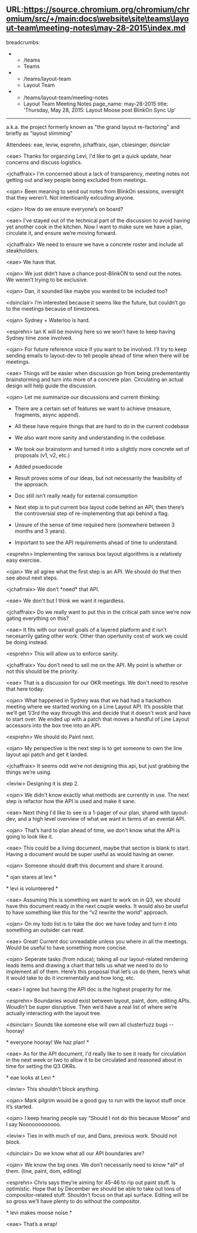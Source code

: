 URL:https://source.chromium.org/chromium/chromium/src/+/main:docs\website\site\teams\layout-team\meeting-notes\may-28-2015\index.md
---
breadcrumbs:
- - /teams
  - Teams
- - /teams/layout-team
  - Layout Team
- - /teams/layout-team/meeting-notes
  - Layout Team Meeting Notes
page_name: may-28-2015
title: 'Thursday, May 28, 2015: Layout Moose post BlinkOn Sync Up'
---

a.k.a. the project formerly known as "the grand layout re-factoring" and briefly
as "layout slimming"

Attendees: eae, leviw, esprehn, jchaffraix, ojan, cbiesinger, dsinclair

&lt;eae&gt; Thanks for organzing Levi, I'd like to get a quick update, hear
concerns and discuss logistics.

&lt;jchaffraix&gt; I'm concerned about a lack of transparency, meeting notes not
getting out and key people being excluded from meetings.

&lt;ojan&gt; Been meaning to send out notes from BlinkOn sessions, oversight
that they weren’t. Not intentioanlly exlcuding anyone.

&lt;ojan&gt; How do we ensure everyone’s on board?

&lt;eae&gt; I’ve stayed out of the technical part of the discussion to avoid
having yet another cook in the kitchen. Now I want to make sure we have a plan,
circulate it, and ensure we’re moving forward.

&lt;jchaffraix&gt; We need to ensure we have a concrete roster and include all
steakholders.

&lt;eae&gt; We have that.

&lt;ojan&gt; We just didn’t have a chance post-BlinkON to send out the notes. We
weren’t trying to be exclusive.

&lt;ojan&gt; Dan, it sounded like maybe you wanted to be included too?

&lt;dsinclair&gt; I’m interested because it seems like the future, but couldn’t
go to the meetings because of timezones.

&lt;ojan&gt; Sydney + Waterloo is hard.

&lt;esprehn&gt; Ian K will be moving here so we won’t have to keep having Sydney
time zone involved.

&lt;ojan&gt; For future reference voice if you want to be involved. I’ll try to
keep sending emails to layout-dev to tell people ahead of time when there will
be meetings.

&lt;eae&gt; Things will be easier when discussion go from being predementantly
brainstorming and turn into more of a concrete plan. Circulating an actual
design will help guide the discussion.

&lt;ojan&gt; Let me summarize our discussions and current thinking:

- There are a certain set of features we want to achieve (measure, fragments,
async append).

- All these have require things that are hard to do in the current codebase

- We also want more sanity and understanding in the codebase.

- We took our brainstorm and turned it into a slightly more concrete set of
proposals (v1, v2, etc.)

- Added psuedocode

- Result proves some of our ideas, but not necessarily the feasibility of the
approach.

- Doc still isn’t really ready for external consumption

- Next step is to put current box layout code behind an API, then there’s the
controversial step of re-implementing that api behind a flag.

- Unsure of the sense of time required here (somewhere between 3 months and 3
years).

- Important to see the API requirements ahead of time to understand.

&lt;esprehn&gt; Implementing the various box layout algorithms is a relatively
easy exercise.

&lt;ojan&gt; We all agree what the first step is an API. We should do that then
see about next steps.

&lt;jchafrraix&gt; We don’t \*need\* that API.

&lt;eae&gt; We don't but I think we want it regardless.

&lt;jchaffraix&gt; Do we really want to put this in the critical path since
we’re now gating everything on this?

&lt;eae&gt; It fits with our overall goals of a layered platform and it isn't
necesarrily gating other work. Other than opertunity cost of work we could be
doing instead.

&lt;esprehn&gt; This will allow us to enforce sanity.

&lt;jchaffraix&gt; You don’t need to sell me on the API. My point is whether or
not this should be the priority.

&lt;eae&gt; That is a discussion for our OKR meetings. We don't need to resolve
that here today.

&lt;ojan&gt; What happened in Sydney was that we had had a hackathon meeting
where we started working on a Line Layout API. It’s possible that we’ll get
1/3rd the way through this and decide that it doesn't work and have to start
over. We ended up with a patch that moves a handful of Line Layout accessors
into the box tree into an API.

&lt;esprehn&gt; We should do Paint next.

&lt;ojan&gt; My perspective is the next step is to get someone to own the line
layout api patch and get it landed.

&lt;jchaffraix&gt; It seems odd we’re not designing this api, but just grabbing
the things we’re using.

&lt;leviw&gt; Designing it is step 2.

&lt;ojan&gt; We didn’t know exactly what methods are currently in use. The next
step is refactor how the API is used and make it sane.

&lt;eae&gt; Next thing I'd like to see is a 1-pager of our plan, shared with
layout-dev, and a high level overview of what we want in terms of an evental
API.

&lt;ojan&gt; That’s hard to plan ahead of time, we don't know what the API is
going to look like it.

&lt;eae&gt; This could be a living document, maybe that section is blank to
start. Having a document would be super useful as would having an owner.

&lt;ojan&gt; Someone should draft this document and share it around.

\* ojan stares at levi \*

\* levi is volunteered \*

&lt;eae&gt; Assuming this is something we want to work on in Q3, we should have
this document ready in the next couple weeks. It would also be useful to have
something like this for the “v2 rewrite the world” approach.

&lt;ojan&gt; On my todo list is to take the doc we have today and turn it into
something an outsider can read.

&lt;eae&gt; Great! Current doc unreadable unless you where in all the meetings.
Would be useful to have something more concise.

&lt;ojan&gt; Seperate tasks (from nduca); taking all our layout-related
rendering leads items and drawing a chart that tells us what we need to do to
implement all of them. Here’s this proposal that let’s us do them, here’s what
it would take to do it incrementally and how long, etc.

&lt;eae&gt; I agree but having the API doc is the highest properity for me.

&lt;esprehn&gt; Boundaries would exist between layout, paint, dom, editing APIs.
Woudln’t be super disruptive. Then we’d have a real list of where we’re actually
interacting with the layout tree.

&lt;dsinclair&gt; Sounds like someone else will own all clusterfuzz bugs --
hooray!

\* everyone hooray! We haz plan! \*

&lt;eae&gt; As for the API document, I'd really like to see it ready for
circulation in the next week or two to allow it to be circulated and reasoned
about in time for setting the Q3 OKRs.

\* eae looks at Levi \*

&lt;leviw&gt; This shouldn’t block anything.

&lt;ojan&gt; Mark pilgrim would be a good guy to run with the layout stuff once
it’s started.

&lt;ojan&gt; I keep hearing people say “Should I not do this because Moose” and
I say Noooooooooooo.

&lt;leviw&gt; Ties in with much of our, and Dans, previous work. Should not
block.

&lt;dsinclair&gt; Do we know what all our API boundaries are?

&lt;ojan&gt; We know the big ones. We don’t necessarily need to know \*all\* of
them. (line, paint, dom, editing)

&lt;esprehn&gt; Chris says they’re aiming for 45-46 to rip out paint stuff. Is
optimistic. Hope that by December we should be able to take out tons of
compositor-related stuff. Shouldn’t focus on that api surface. Editing will be
so gross we’ll have plenty to do without the compositor.

\* levi makes moose noise \*

&lt;eae&gt; That’s a wrap!
